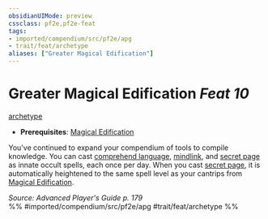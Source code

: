 ```yaml
---
obsidianUIMode: preview
cssclass: pf2e,pf2e-feat
tags:
- imported/compendium/src/pf2e/apg
- trait/feat/archetype
aliases: ["Greater Magical Edification"]
---
```

# Greater Magical Edification  *Feat 10*  
[archetype](archetype.md)  

- **Prerequisites**: [Magical Edification](magical-edification-apg.md)

You've continued to expand your compendium of tools to compile knowledge. You can cast [comprehend language](../spells/comprehend-language.md), [mindlink](../spells/mindlink.md), and [secret page](../spells/secret-page.md) as innate occult spells, each once per day. When you cast [secret page](../spells/secret-page.md), it is automatically heightened to the same spell level as your cantrips from [Magical Edification](magical-edification-apg.md).

*Source: Advanced Player's Guide p. 179*  
%% #imported/compendium/src/pf2e/apg #trait/feat/archetype %%